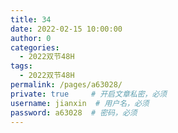 ```yaml
---
title: 34
date: 2022-02-15 10:00:00
author: 0
categories: 
  - 2022双节48H
tags: 
  - 2022双节48H
permalink: /pages/a63028/
private: true     # 开启文章私密，必须
username: jianxin  # 用户名，必须
password: a63028  # 密码，必须
---
```


